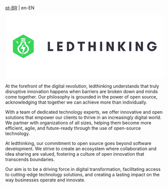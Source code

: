 [pt-BR](profile/readme.pt-BR.md) | en-EN

<div align="center">

![Ledthinking Logo](https://raw.githubusercontent.com/LedThinking/.github/main/.github/assets/logo.png)

</div>

At the forefront of the digital revolution, ledthinking understands that truly disruptive innovation happens when barriers are broken down and minds come together. Our philosophy is grounded in the power of open source, acknowledging that together we can achieve more than individually.

With a team of dedicated technology experts, we offer innovative and open solutions that empower our clients to thrive in an increasingly digital world. We partner with organizations of all sizes, helping them become more efficient, agile, and future-ready through the use of open-source technology.

At ledthinking, our commitment to open source goes beyond software development. We strive to create an ecosystem where collaboration and idea sharing are valued, fostering a culture of open innovation that transcends boundaries.

Our aim is to be a driving force in digital transformation, facilitating access to cutting-edge technology solutions, and creating a lasting impact on the way businesses operate and innovate.

